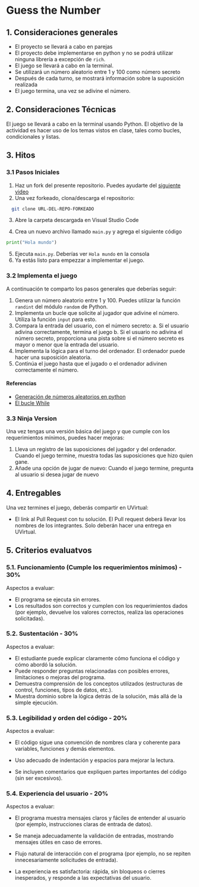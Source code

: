 # Guess the Number


## 1. Consideraciones generales
- El proyecto se llevará a cabo en parejas
- El proyecto debe implementarse en python y no se podrá utilizar ninguna librería a excepción de `rich`.
- El juego se llevará a cabo en la terminal.
- Se utilizará un número aleatorio entre 1 y 100 como número secreto
- Después de cada turno, se mostrará información sobre la suposición realizada
- El juego termina, una vez se adivine el número.

## 2. Consideraciones Técnicas
El juego se llevará a cabo en la terminal usando Python. El objetivo de la actividad es hacer uso de los temas vistos en clase, tales como bucles, condicionales y listas.

## 3. Hitos

### 3.1 Pasos Iniciales
1. Haz un fork del presente repositorio. Puedes ayudarte del [siguiente video](https://youtu.be/3m7Z3g_U-Cs?si=eCA7q8u5OVMbl3Sx&t=257)
2.  Una vez forkeado, clona/descarga el repositorio:
  ```bash
    git clone URL-DEL-REPO-FORKEADO
  ```
3. Abre la carpeta descargada en Visual Studio Code

4. Crea un nuevo archivo llamado `main.py` y agrega el siguiente código
```python
print("Hola mundo")
```
5. Ejecuta `main.py`. Deberías ver `Hola mundo` en la consola
6. Ya estás listo para empezzar a implementar el juego.

### 3.2 Implementa el juego

A continuación te comparto los pasos generales que deberías seguir:
1. Genera un número aleatorio entre 1 y 100. Puedes utilizar la función `randint` del módulo `random` de Python.
2. Implementa un bucle que solicite al jugador que adivine el número. Utiliza la función `input` para esto.
3. Compara la entrada del usuario, con el número secreto:
  a. Si el usuario adivina correctamente, termina el juego
  b. Si el usuario no adivina el número secreto, proporciona una pista sobre si el número secreto es mayor o menor que la entrada del usuario.
4. Implementa la lógica para el turno del ordenador. El ordenador puede hacer una suposición aleatoria.
5. Continúa el juego hasta que el jugado o el ordenador adivinen correctamente el número.

#### Referencias 

- [Generación de números aleatorios en python](https://www.w3schools.com/python/ref_random_randint.asp)
- [El bucle While](https://www.w3schools.com/python/python_while_loops.asp)


### 3.3 Ninja Version

Una vez tengas una versión básica del juego y que cumple con los requerimientos mínimos, puedes hacer mejoras:
  1. Lleva un registro de las suposiciones del jugador y del ordenador. Cuando el juego termine, muestra todas las suposiciones que hizo quien gane.
  2. Añade una opción de jugar de nuevo: Cuando el juego termine, pregunta al usuario si desea jugar de nuevo

## 4. Entregables
Una vez termines el juego, deberás compartir en UVirtual:
- El link al Pull Request con tu solución. El Pull request deberá llevar los nombres de los integrantes. Solo deberán hacer una entrega en UVirtual.

## 5. Criterios evaluatvos

### 5.1. Funcionamiento (Cumple los requerimientos mínimos) - 30%

Aspectos a evaluar:

- El programa se ejecuta sin errores.
- Los resultados son correctos y cumplen con los requerimientos dados (por ejemplo, devuelve los valores correctos, realiza las operaciones solicitadas).



### 5.2. Sustentación - 30%

Aspectos a evaluar:

- El estudiante puede explicar claramente cómo funciona el código y cómo abordó la solución.
- Puede responder preguntas relacionadas con posibles errores, limitaciones o mejoras del programa.
- Demuestra comprensión de los conceptos utilizados (estructuras de control, funciones, tipos de datos, etc.).
- Muestra dominio sobre la lógica detrás de la solución, más allá de la simple ejecución.



### 5.3. Legibilidad y orden del código - 20%


Aspectos a evaluar:

- El código sigue una convención de nombres clara y coherente para variables, funciones y demás elementos.

- Uso adecuado de indentación y espacios para mejorar la lectura.

- Se incluyen comentarios que expliquen partes importantes del código (sin ser excesivos).


### 5.4. Experiencia del usuario - 20%


Aspectos a evaluar:

- El programa muestra mensajes claros y fáciles de entender al usuario (por ejemplo, instrucciones claras de entrada de datos).

- Se maneja adecuadamente la validación de entradas, mostrando mensajes útiles en caso de errores.

- Flujo natural de interacción con el programa (por ejemplo, no se repiten innecesariamente solicitudes de entrada).

- La experiencia es satisfactoria: rápida, sin bloqueos o cierres inesperados, y responde a las expectativas del usuario.